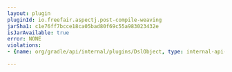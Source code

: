 ```yaml
---
layout: plugin
pluginId: io.freefair.aspectj.post-compile-weaving
jarSha1: c1e76ff7bcce18ca05bad80f69c55a983023432e
isJarAvailable: true
error: NONE
violations:
- {name: org/gradle/api/internal/plugins/DslObject, type: internal-api-usage}

---
```

